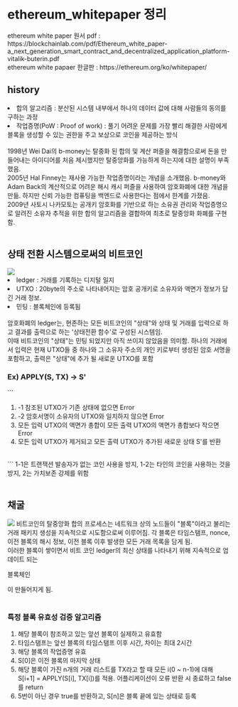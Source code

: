 <h1> ethereum_whitepaper 정리 </h1>
ethereum white paper 원서 pdf : https://blockchainlab.com/pdf/Ethereum_white_paper-a_next_generation_smart_contract_and_decentralized_application_platform-vitalik-buterin.pdf</br>
ethereum white papaer 한글판 : https://ethereum.org/ko/whitepaper/</br>

<h2>history</h2>
<li>합의 알고리즘 : 분산된 시스템 내부에서 하나의 데이터 값에 대해 사람들의 동의를 구하는 과정</br></li>
<li>작업증명(PoW : Proof of work) : 풀기 어려운 문제를 가장 빨리 해결한 사람에게 블록을 생성할 수 있는 권한을 주고 보상으로 코인을 제공하는 방식</br></li>
<br/>
1998년 Wei Dai의 b-money는 탈중화 된 합의 및 계산 퍼즐을 해결함으로써 돈을 만들어내는 아이디어를 처음 제시했지만 탈중앙화를 가능하게 하는지에 대한 설명이 부족했음.</br>
2005년 Hal Finney는 재사용 가능한 작업증명이라는 개념을 소개했음. b-money와 Adam Back의 계산적으로 어려운 해시 캐시 퍼즐을 사용하여 암호화폐에 대한 개념을 만듦. 하지만 신뢰 가능한 컴퓨팅을 백엔드로 사용한다는 점에서 한계를 가졌음.</br>
2009년 사토시 나카모토는 공개키 암호화를 기반으로 하는 소유권 관리와 작업증명으로 알려진 소유자 추적을 위한 합의 알고리즘을 결합하여 최초로 탈중앙화 화폐를 구현함.</br>
<br/>
<h2>상태 전환 시스템으로써의 비트코인</h2>
<img src="https://ethereum.org/content/whitepaper/ethereum-state-transition.png"/>
<li>ledger : 거래를 기록하는 디지털 일지</br></li>
<li>UTXO : 20byte의 주소로 나타내어지는 암호 공개키로 소유자와 액면가 정보가 담긴 거래 정보.</br></li>
<li>민팅 : 블록체인에 등록됨</br></li>
</br>
암호화폐의 ledger는, 현존하는 모든 비트코인의 "상태"와 상태 및 거래를 입력으로 하고 결과를 출력으로 하는 '상태전환 함수'로 구성된 시스템임.</br>
이때 비트코인의 "상태"는 민팅 되었지만 아직 쓰이지 않았음을 의미함. 하나의 거래에서 입력은 현재 UTXO들 중 하나와 그 소유자 주소의 개인 키로부터 생성된 암호 서명을 포함하고, 출력은 "상태"에 추가 될 새로운 UTXO를 포함</br>
<h3>Ex) APPLY(S, TX) -> S'</h3>
```
<ol>
  <li>-1 참조된 UTXO가 기존 상태에 없으면 Error</br></li>
  <li>-2 암호서명이 소유자의 UTXO와 일치하지 않으면 Error</br></li>
  <li>모든 입력 UTXO의 액면가 총합이 모든 출력 UTXO의 액면가 총합보다 작으면 Error</br></li>
  <li>모든 입력 UTXO가 제거되고 모든 출력 UTXO가 추가된 새로운 상태 S'를 반환</br></br></li>  
</ol>
```
1-1은 트랜잭션 발송자가 없는 코인 사용을 방지, 1-2는 타인의 코인을 사용하는 것을 방지, 2는 가치보존 강제를 위함
</br></br>

<h2>채굴</h2>
<img src="https://ethereum.org/content/whitepaper/ethereum-blocks.png" />
비트코인의 탈중앙화 합의 프로세스는 네트워크 상의 노드들이 "블록"이라고 불리는 거래 패키지 생성을 지속적으로 시도함으로써 이루어짐. 각 블록은 타임스탬프, nonce, 이전 블록의 해시 정보, 이전 블록 이후 발생한 모든 거래 목록을 담게 됨.</br>
이러한 블록이 쌓이면서 비트 코인 ledger의 최신 상태를 나타내기 위해 지속적으로 업데이트 되는 <p color="orange">블록체인</p>이 만들어지게 됨.</br>
</br>
<h3>특정 블록 유효성 검증 알고리즘</h3>
<ol>
  <li>해당 블록이 참조하고 있는 앞선 블록이 실제하고 유효함</li>
  <li>타임스탬프는 앞선 블록의 타임스탬프 이후 시간, 차이는 최대 2시간</li>
  <li>해당 블록의 작업증명 유효</li>
  <li>S[0]은 이전 블록의 마지막 상태</li>
  <li>해당 블록이 가진 n개의 거래 리스트를 TX라고 할 때 모든 i(0 ~ n-1)에 대해 S[i+1] = APPLY(S[i], TX[i])를 적용. 어플리케이션이 오류 반환 시 종료하고 false를 return</li>
  <li>5번이 아닌 경우 true를 반환하고, S[n]은 블록 끝에 있는 상태로 등록</li>
</ol>
</br>
